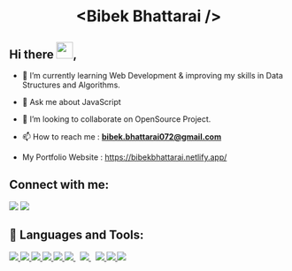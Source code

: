 <h1 align="center">&lt;Bibek Bhattarai /&gt;</h1>


## Hi there <img src="https://raw.githubusercontent.com/MartinHeinz/MartinHeinz/master/wave.gif" width="30px">,

- 🌱 I’m currently learning Web Development & improving my skills in Data Structures and Algorithms.
  
- 💬 Ask me about JavaScript
  
- 👯 I’m looking to collaborate on OpenSource Project.

- 📫 How to reach me : **bibek.bhattarai072@gmail.com**
- My Portfolio Website : https://bibekbhattarai.netlify.app/

## Connect with me:
<p align="left">

<a href = "https://www.linkedin.com/in/bibek-bhattarai-56300510b/"><img src="https://img.icons8.com/fluent/48/000000/linkedin.png"/></a>
<a href = "mailto:bibek.bhattarai072@gmail.com"><img src="https://img.icons8.com/color/48/000000/gmail-new.png"/></a>

</p>

## 🚀 Languages and Tools:

<p align="left"> 
    <a href="https://www.w3.org/html/" target="_blank"> <img src="https://img.icons8.com/color/48/000000/html-5.png"/> </a>
    <a href="https://www.w3schools.com/css/" target="_blank"> <img src="https://img.icons8.com/color/48/000000/css3.png"/> </a>
    <a href="https://getbootstrap.com" target="_blank"> <img src="https://img.icons8.com/color/48/000000/bootstrap.png"/> </a>
    <a href="https://developer.mozilla.org/en-US/docs/Web/JavaScript" target="_blank"> <img src="https://img.icons8.com/color/48/000000/javascript.png"/> </a>
    <a href="https://reactjs.org/" target="_blank"> <img src="https://img.icons8.com/color/48/000000/react-native.png"/> </a>
    <a style="padding-right:8px;" href="https://nodejs.org" target="_blank"> <img src="https://img.icons8.com/color/48/000000/nodejs.png"/> </a> 
    <a style="padding-right:8px;" href="https://www.python.org/" target="_blank"><img src="https://img.icons8.com/color/50/000000/python--v2.png"/>
    <a href="https://docs.mongodb.com/manual/" target="_blank"> <img src="https://img.icons8.com/color/48/000000/mongodb.png"/> 
    <a href="https://git-scm.com/" target="_blank"> <img src="https://img.icons8.com/color/48/000000/git.png"/> </a> 
    <a href="https://visualstudio.microsoft.com/" target="_blank"><img src="https://img.icons8.com/fluency/48/000000/visual-studio-code-2019.png"/>
</p>




